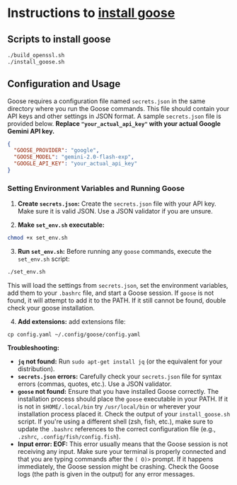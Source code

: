 # Instructions to [install goose](https://block.github.io/goose/docs/getting-started/installation/)

## Scripts to install goose
```bash
./build_openssl.sh
./install_goose.sh
```

## Configuration and Usage

Goose requires a configuration file named `secrets.json` in the same directory where you run the Goose commands. This file should contain your API keys and other settings in JSON format. A sample `secrets.json` file is provided below. **Replace `"your_actual_api_key"` with your actual Google Gemini API key.**

```json
{
  "GOOSE_PROVIDER": "google",
  "GOOSE_MODEL": "gemini-2.0-flash-exp",
  "GOOGLE_API_KEY": "your_actual_api_key"
}
```

### Setting Environment Variables and Running Goose

1. **Create `secrets.json`:** Create the `secrets.json` file with your API key.  Make sure it is valid JSON.  Use a JSON validator if you are unsure.

2. **Make `set_env.sh` executable:**

```bash
chmod +x set_env.sh
```

3. **Run `set_env.sh`:** Before running any `goose` commands, execute the `set_env.sh` script:

```bash
./set_env.sh
```

This will load the settings from `secrets.json`, set the environment variables, add them to your `.bashrc` file, and start a Goose session.  If `goose` is not found, it will attempt to add it to the PATH.  If it still cannot be found, double check your goose installation.

4. **Add extensions:** add extensions file:
```
cp config.yaml ~/.config/goose/config.yaml
```

**Troubleshooting:**

* **`jq` not found:** Run `sudo apt-get install jq` (or the equivalent for your distribution).
* **`secrets.json` errors:** Carefully check your `secrets.json` file for syntax errors (commas, quotes, etc.). Use a JSON validator.
* **`goose` not found:** Ensure that you have installed Goose correctly. The installation process should place the `goose` executable in your PATH.  If it is not in `$HOME/.local/bin` try `/usr/local/bin` or wherever your installation process placed it.  Check the output of your `install_goose.sh` script.  If you're using a different shell (zsh, fish, etc.), make sure to update the `.bashrc` references to the correct configuration file (e.g., `.zshrc`, `.config/fish/config.fish`).
* **Input error: EOF:** This error usually means that the Goose session is not receiving any input.  Make sure your terminal is properly connected and that you are typing commands after the `( O)>` prompt. If it happens immediately, the Goose session might be crashing.  Check the Goose logs (the path is given in the output) for any error messages.

